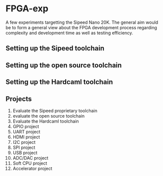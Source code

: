 # FPGA-exp
A few experiments targetting the Sipeed Nano 20K. The general aim would be to form a general view about the FPGA development process regarding complexity and development time as well as testing efficiency.

Setting up the Sipeed toolchain
-------------------------------

Setting up the open source toolchain
------------------------------------

Setting up the Hardcaml toolchain
---------------------------------

Projects
--------

1. Evaluate the Sipeed proprietary toolchain
2. evaluate the open source toolchain
3. Evaluate the Hardcaml toolchain
4. GPIO project
5. UART project
6. HDMI project
7. I2C project
8. SPI project
9. USB project
10. ADC/DAC project
11. Soft CPU project
12. Accelerator project
